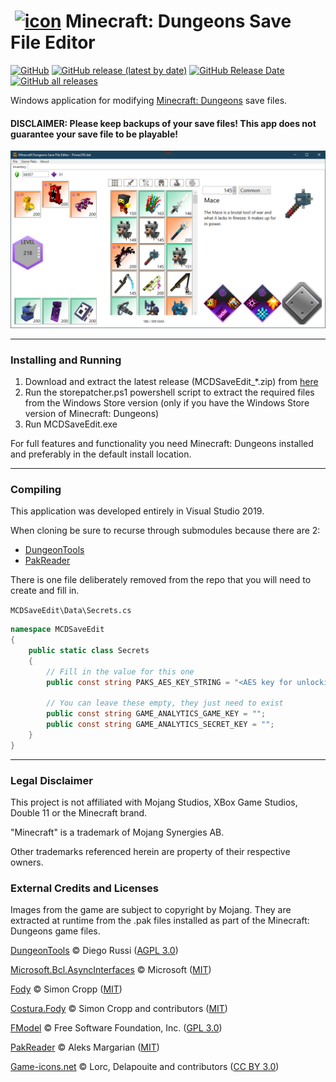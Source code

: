 # &nbsp;[![icon](MCDSaveEdit/Properties/icon.ico)]() Minecraft: Dungeons Save File Editor
[![GitHub](https://img.shields.io/github/license/cutflame/mcdsaveedit)](https://github.com/CutFlame/MCDSaveEdit/blob/master/LICENSE)
[![GitHub release (latest by date)](https://img.shields.io/github/v/release/cutflame/mcdsaveedit?label=latest)](https://github.com/CutFlame/MCDSaveEdit/releases/latest)
[![GitHub Release Date](https://img.shields.io/github/release-date/cutflame/mcdsaveedit)](https://github.com/CutFlame/MCDSaveEdit/releases/latest)
[![GitHub all releases](https://img.shields.io/github/downloads/cutflame/mcdsaveedit/total)](https://github.com/CutFlame/MCDSaveEdit/releases)

Windows application for modifying [Minecraft: Dungeons](https://www.minecraft.net/en-us/about-dungeons/) save files.

#### DISCLAIMER: Please keep backups of your save files! This app does not guarantee your save file to be playable!


<img src="screenshot.png"/>

---

### Installing and Running

1. Download and extract the latest release (MCDSaveEdit_*.zip) from [here](https://github.com/CutFlame/MCDSaveEdit/releases/tag/release/latest)
1. Run the storepatcher.ps1 powershell script to extract the required files from the Windows Store version
(only if you have the Windows Store version of Minecraft: Dungeons)
1. Run MCDSaveEdit.exe

For full features and functionality you need Minecraft: Dungeons installed and preferably in the default install location.

---

### Compiling
This application was developed entirely in Visual Studio 2019.

When cloning be sure to recurse through submodules because there are 2:
- [DungeonTools](https://github.com/HellPie/DungeonTools)
- [PakReader](https://github.com/WorkingRobot/PakReader)

There is one file deliberately removed from the repo that you will need to create and fill in.

`MCDSaveEdit\Data\Secrets.cs`
```csharp
namespace MCDSaveEdit
{
    public static class Secrets
    {
        // Fill in the value for this one
        public const string PAKS_AES_KEY_STRING = "<AES key for unlocking the MCD .pak files>";

        // You can leave these empty, they just need to exist
        public const string GAME_ANALYTICS_GAME_KEY = "";
        public const string GAME_ANALYTICS_SECRET_KEY = "";
    }
}
```


---

### Legal Disclaimer

This project is not affiliated with Mojang Studios, XBox Game Studios, Double 11 or the Minecraft brand.

"Minecraft" is a trademark of Mojang Synergies AB.

Other trademarks referenced herein are property of their respective owners.


### External Credits and Licenses

Images from the game are subject to copyright by Mojang. They are extracted at runtime from the .pak files installed as part of the Minecraft: Dungeons game files. 


[DungeonTools](https://github.com/HellPie/DungeonTools) © Diego Russi ([AGPL 3.0](https://github.com/HellPie/DungeonTools/blob/master/LICENSE))

[Microsoft.Bcl.AsyncInterfaces](https://github.com/dotnet/corefx) © Microsoft ([MIT](https://licenses.nuget.org/MIT))

[Fody](https://github.com/Fody/Fody) © Simon Cropp ([MIT](https://github.com/Fody/Fody/blob/master/License.txt))

[Costura.Fody](https://github.com/Fody/Costura) © Simon Cropp and contributors ([MIT](https://github.com/Fody/Costura/blob/develop/LICENSE))

[FModel](https://github.com/iAmAsval/FModel) © Free Software Foundation, Inc. ([GPL 3.0](https://github.com/iAmAsval/FModel/blob/master/LICENSE))

[PakReader](https://github.com/WorkingRobot/PakReader) © Aleks Margarian ([MIT](https://github.com/WorkingRobot/PakReader/blob/master/LICENSE))

[Game-icons.net](https://game-icons.net/) © Lorc, Delapouite and contributors ([CC BY 3.0](http://creativecommons.org/licenses/by/3.0/))
